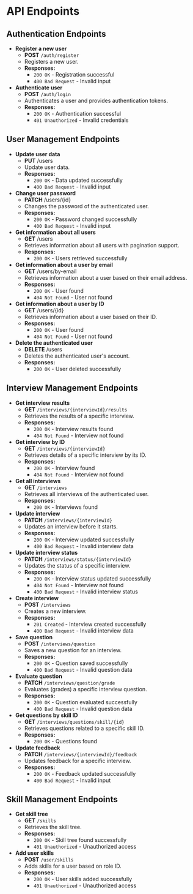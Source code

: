 # API Endpoints

## Authentication Endpoints
- **Register a new user**
    - **POST** `/auth/register`
    - Registers a new user.
    - **Responses:**
        - `200 OK` - Registration successful
        - `400 Bad Request` - Invalid input
- **Authenticate user**
    - **POST** `/auth/login`
    - Authenticates a user and provides authentication tokens.
    - **Responses:**
        - `200 OK` - Authentication successful
        - `401 Unauthorized` - Invalid credentials

## User Management Endpoints
- **Update user data**
    - **PUT** /users
    - Update user data.
    - **Responses:**
        - `200 OK` - Data updated successfully
        - `400 Bad Request` - Invalid input
- **Change user password**
    - **PATCH** /users/{id}
    - Changes the password of the authenticated user.
    - **Responses:**
        - `200 OK` - Password changed successfully
        - `400 Bad Request` - Invalid input
- **Get information about all users**
    - **GET** /users
    - Retrieves information about all users with pagination support.
    - **Responses:**
        - `200 OK` - Users retrieved successfully
- **Get information about a user by email**
    - **GET** /users/by-email
    - Retrieves information about a user based on their email address.
    - **Responses:**
        - `200 OK` - User found
        - `404 Not Found` - User not found
- **Get information about a user by ID**
    - **GET** /users/{id}
    - Retrieves information about a user based on their ID.
    - **Responses:**
        - `200 OK` - User found
        - `404 Not Found` - User not found
- **Delete the authenticated user**
    - **DELETE** /users
    - Deletes the authenticated user's account.
    - **Responses:**
        - `200 OK` - User deleted successfully

## Interview Management Endpoints
- **Get interview results**
    - **GET** `/interviews/{interviewId}/results`
    - Retrieves the results of a specific interview.
    - **Responses:**
        - `200 OK` - Interview results found
        - `404 Not Found` - Interview not found
- **Get interview by ID**
    - **GET** `/interviews/{interviewId}`
    - Retrieves details of a specific interview by its ID.
    - **Responses:**
        - `200 OK` - Interview found
        - `404 Not Found` - Interview not found
- **Get all interviews**
    - **GET** `/interviews`
    - Retrieves all interviews of the authenticated user.
    - **Responses:**
        - `200 OK` - Interviews found
- **Update interview**
    - **PATCH** `/interviews/{interviewId}`
    - Updates an interview before it starts.
    - **Responses:**
        - `200 OK` - Interview updated successfully
        - `400 Bad Request` - Invalid interview data
- **Update interview status**
    - **PATCH** `/interviews/status/{interviewId}`
    - Updates the status of a specific interview.
    - **Responses:**
        - `200 OK` - Interview status updated successfully
        - `404 Not Found` - Interview not found
        - `400 Bad Request` - Invalid interview status
- **Create interview**
    - **POST** `/interviews`
    - Creates a new interview.
    - **Responses:**
        - `201 Created` - Interview created successfully
        - `400 Bad Request` - Invalid interview data
- **Save question**
    - **POST** `/interviews/question`
    - Saves a new question for an interview.
    - **Responses:**
        - `200 OK` - Question saved successfully
        - `400 Bad Request` - Invalid question data
- **Evaluate question**
    - **PATCH** `/interviews/question/grade`
    - Evaluates (grades) a specific interview question.
    - **Responses:**
        - `200 OK` - Question evaluated successfully
        - `400 Bad Request` - Invalid question data
- **Get questions by skill ID**
    - **GET** `/interviews/questions/skill/{id}`
    - Retrieves questions related to a specific skill ID.
    - **Responses:**
        - `200 OK` - Questions found
- **Update feedback**
    - **PATCH** `/interviews/{interviewId}/feedback`
    - Updates feedback for a specific interview.
    - **Responses:**
        - `200 OK` - Feedback updated successfully
        - `400 Bad Request` - Invalid input

## Skill Management Endpoints
- **Get skill tree**
    - **GET** `/skills`
    - Retrieves the skill tree.
    - **Responses:**
        - `200 OK` - Skill tree found successfully
        - `401 Unauthorized` - Unauthorized access
- **Add user skills**
    - **POST** `/user/skills`
    - Adds skills for a user based on role ID.
    - **Responses:**
        - `200 OK` - User skills added successfully
        - `401 Unauthorized` - Unauthorized access
